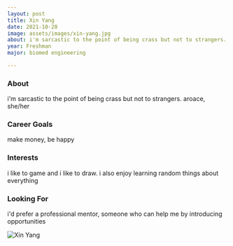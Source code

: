 ```yaml
---
layout: post
title: Xin Yang 
date: 2021-10-20
image: assets/images/xin-yang.jpg
about: i'm sarcastic to the point of being crass but not to strangers. aroace, she/her
year: Freshman
major: biomed engineering

---
```


### About

i'm sarcastic to the point of being crass but not to strangers. aroace, she/her

### Career Goals

make money, be happy

### Interests

i like to game and i like to draw. i also enjoy learning random things about everything

### Looking For

i'd prefer a professional mentor, someone who can help me by introducing opportunities

<div class="text-center my-5">
    <img src="https://sase-drexel.github.io/mentorship-2021/xin-yang.jpg" alt="Xin Yang" class="rounded post-img" />
</div>
